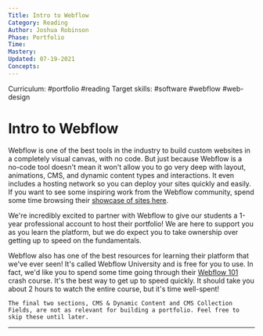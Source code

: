 ```yaml
---
Title: Intro to Webflow
Category: Reading
Author: Joshua Robinson
Phase: Portfolio
Time: 
Mastery: 
Updated: 07-19-2021
Concepts: 
---
```

Curriculum: #portfolio #reading 
Target skills: #software #webflow #web-design 

# Intro to Webflow

Webflow is one of the best tools in the industry to build custom websites in a completely visual canvas, with no code. But just because Webflow is a no-code tool doesn't mean it won't allow you to go very deep with layout, animations, CMS, and dynamic content types and interactions. It even includes a hosting network so you can deploy your sites quickly and easily. If you want to see some inspiring work from the Webflow community, spend some time browsing their [showcase of sites here](https://webflow.com/websites/popular#recent). 

We're incredibly excited to partner with Webflow to give our students a 1-year professional account to host their portfolio! We are here to support you as you learn the platform, but we do expect you to take ownership over getting up to speed on the fundamentals. 

Webflow also has one of the best resources for learning their platform that we've ever seen! It's called Webflow University and is free for you to use. In fact, we'd like you to spend some time going through their [Webflow 101](https://university.webflow.com/courses/webflow-101-crash-course) crash course. It's the best way to get up to speed quickly. It should take you about 2 hours to watch the entire course, but it's time well-spent! 

```ad-note
The final two sections, CMS & Dynamic Content and CMS Collection Fields, are not as relevant for building a portfolio. Feel free to skip these until later. 
```

---